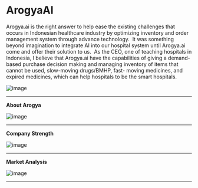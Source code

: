 # ArogyaAI


Arogya.ai is the right answer to help ease the existing challenges that occurs in Indonesian healthcare industry by optimizing inventory and order management system through advance technology.
​
It was something beyond imagination to integrate AI into our hospital system until Arogya.ai come and offer their solution to us.
​
As the CEO, one of teaching hospitals in Indonesia, I believe that Arogya.ai have the capabilities of giving a demand-based purchase decision making and managing inventory of items that cannot be used, slow-moving drugs/BMHP, fast- moving medicines, and expired medicines, which can help hospitals to be the smart hospitals.



![image](https://github.com/Rohitrt8/ArogyaAI/assets/132551994/130f6718-ecd3-42e1-8205-d2374e9048ad)








--------------------------------------------------------------------------------------------------------------------------------------------------------------------------------------------------------------------------------------------------------------




**About Arogya**






![image](https://github.com/Rohitrt8/ArogyaAI/assets/132551994/278245b0-c902-4bce-a097-8c005b6f8277)









--------------------------------------------------------------------------------------------------------------------------------------------------------------------------------------------------------------------------------------------------------------



**Company Strength**



![image](https://github.com/Rohitrt8/ArogyaAI/assets/132551994/e235e202-6b85-4d4b-8c75-748e351a291f)





--------------------------------------------------------------------------------------------------------------------------------------------------------------------------------------------------------------------------------------------------------------





**Market Analysis**






![image](https://github.com/Rohitrt8/ArogyaAI/assets/132551994/e54047da-a019-4748-9a5b-21965013c0da)







--------------------------------------------------------------------------------------------------------------------------------------------------------------------------------------------------------------------------------------------------------------








